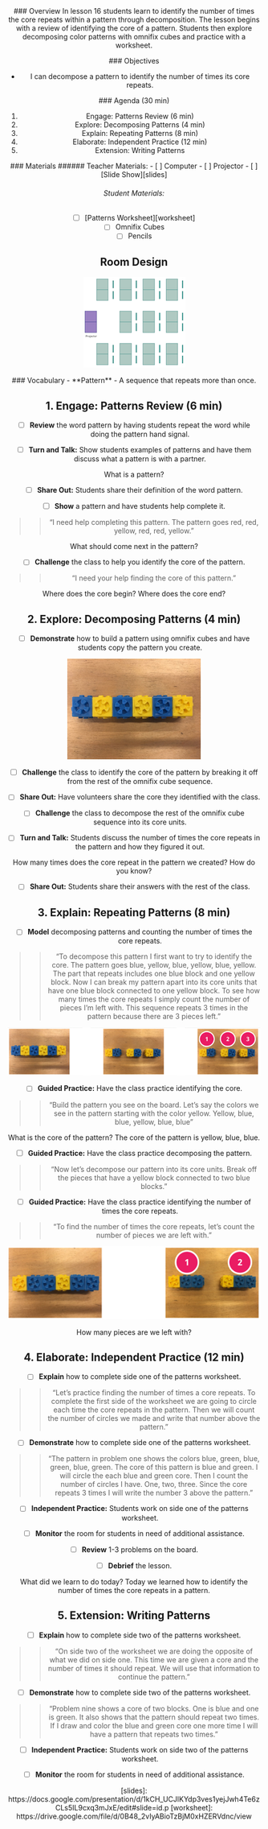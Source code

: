 <header class='header' title='Repeating Patterns' subtitle='Lesson 17'/>

<notable>
<iconp src='/icons/activity.png'>### Overview</iconp>
In lesson 16  students learn to identify the number of times the core repeats within a pattern through decomposition. The lesson begins with a review of identifying the core of a pattern. Students then explore decomposing color patterns with omnifix cubes and practice with a worksheet.

<iconp src='/icons/objectives.png'>### Objectives</iconp>
- I can decompose a pattern to identify the number of times its core repeats.

<iconp src='/icons/agenda.png'>### Agenda (30 min)</iconp>

1. Engage: Patterns Review (6 min)
1. Explore: Decomposing Patterns (4 min)
1. Explain: Repeating Patterns (8 min)
1. Elaborate: Independent Practice (12 min)
1. Extension: Writing Patterns

<note>
<iconp src='/icons/materials.png'>### Materials</iconp>
###### Teacher Materials:
- [ ] Computer
- [ ] Projector
- [ ] [Slide Show][slides]

###### Student Materials:
- [ ] [Patterns Worksheet][worksheet]
- [ ] Omnifix Cubes
- [ ] Pencils
</note>

## Room Design
![room](/images/layout-rows.png)

<note>
<iconp src='/icons/vocab.png'>### Vocabulary</iconp>
- **Pattern** - A sequence that repeats more than once.
</note>

<pagebreak/>

## 1. Engage: Patterns Review (6 min)
- [ ] **Review** the word pattern by having students repeat the word while doing the pattern hand signal.

- [ ] **Turn and Talk:** Show students examples of patterns and have them discuss what a pattern is with a partner.

<iconp type='question'>What is a pattern?</iconp>

- [ ] **Share Out:** Students share their definition of the word pattern.

- [ ] **Show** a pattern and have students help complete it.
>> “I need help completing this pattern. The pattern goes red, red, yellow, red, red, yellow.”

<iconp type='question'>What should come next in the pattern?</iconp>

- [ ] **Challenge** the class to help you identify the core of the pattern.
>> “I need your help finding the core of this pattern.”

<iconp type='question'>Where does the core begin?</iconp>
<iconp type='question'>Where does the core end?</iconp>

## 2. Explore: Decomposing Patterns (4 min)
- [ ] **Demonstrate** how to build a pattern using omnifix cubes and have students copy the pattern you create.

![decomposing](./images/decompose-one.png)

- [ ] **Challenge** the class to identify the core of the pattern by breaking it off from the rest of the omnifix cube sequence.

- [ ] **Share Out:** Have volunteers share the core they identified with the class.

- [ ] **Challenge** the class to decompose the rest of the omnifix cube sequence into its core units.

- [ ] **Turn and Talk:** Students discuss the number of times the core repeats in the pattern and how they figured it out.

<iconp type='question'>How many times does the core repeat in the pattern we created?</iconp>
<iconp type='question'>How do you know?</iconp>

- [ ] **Share Out:** Students share their answers with the rest of the class.

## 3. Explain: Repeating Patterns (8 min)
- [ ] **Model** decomposing patterns and counting the number of times the core repeats.
>> “To decompose this pattern I first want to try to identify the core. The pattern goes blue, yellow, blue, yellow, blue, yellow. The part that repeats includes one blue block and one yellow block. Now I can break my pattern apart into its core units that have one blue block connected to one yellow block. To see how many times the core repeats I simply count the number of pieces I’m left with. This sequence repeats 3 times in the pattern because there are 3 pieces left.”

![decompose](./images/decomposing.png)

- [ ] **Guided Practice:** Have the class practice identifying the core.
>> “Build the pattern you see on the board. Let’s say the colors we see in the pattern starting with the color yellow. Yellow, blue, blue, yellow, blue, blue”

<iconp type='question'>What is the core of the pattern?</iconp>
<iconp type='answer'>The core of the pattern is yellow, blue, blue.</iconp>

- [ ] **Guided Practice:** Have the class practice decomposing the pattern.
>> “Now let’s decompose our pattern into its core units. Break off the pieces that have a yellow block connected to two blue blocks.”

- [ ] **Guided Practice:** Have the class practice identifying the number of times the core repeats.
>> “To find the number of times the core repeats, let’s count the number of pieces we are left with.”

![decompose-two](./images/decomposing-two.png)

<iconp type='question'>How many pieces are we left with?</iconp>

## 4. Elaborate: Independent Practice (12 min)
- [ ] **Explain** how to complete side one of the patterns worksheet.
>> “Let’s practice finding the number of times a core repeats. To complete the first side of the worksheet we are going to circle each time the core repeats in the pattern. Then we will count the number of circles we made and write that number above the pattern.”

- [ ] **Demonstrate** how to complete side one of the patterns worksheet.
>> “The pattern in problem one shows the colors blue, green, blue, green, blue, green. The core of this pattern is blue and green. I will circle the each blue and green core. Then I count the number of circles I have. One, two, three. Since the core repeats 3 times I will write the number 3 above the pattern.”

- [ ] **Independent Practice:** Students work on side one of the patterns worksheet.

- [ ] **Monitor** the room for students in need of additional assistance.

- [ ] **Review** 1-3 problems on the board.

- [ ] **Debrief** the lesson.

<iconp type='question'>What did we learn to do today?</iconp>
<iconp type='answer'>Today we learned how to identify the number of times the core repeats in a pattern.</iconp>

## 5. Extension: Writing Patterns
- [ ] **Explain** how to complete side two of the patterns worksheet.
>> “On side two of the worksheet we are doing the opposite of what we did on side one. This time we are given a core and the number of times it should repeat. We will use that information to continue the pattern.”

- [ ] **Demonstrate** how to complete side two of the patterns worksheet.
>> “Problem nine shows a core of two blocks. One is blue and one is green. It also shows that the pattern should repeat two times. If I draw and color the blue and green core one more time I will have a pattern that repeats two times.”

- [ ] **Independent Practice:** Students work on side two of the patterns worksheet.

- [ ] **Monitor** the room for students in need of additional assistance.

</notable>
[slides]: https://docs.google.com/presentation/d/1kCH_UCJlKYdp3ves1yejJwh4Te6zCLs5IL9cxq3mJxE/edit#slide=id.p
[worksheet]: https://drive.google.com/file/d/0B48_2vIyABioTzBjM0xHZERVdnc/view
